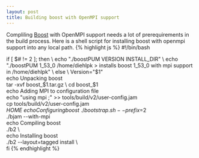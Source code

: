 ```yaml
---
layout: post
title: Building boost with OpenMPI support
---
```

Compliling [Boost](http://www.boost.org/) with OpenMPI support needs a lot of prerequirements in the build process. Here is a shell script for installing boost with openmpi support into any local path.
{% highlight js %}
#!/bin/bash

if [ $# != 2 ]; then \
	echo "./boostPUM VERSION INSTALL_DIR" \
	echo "./boostPUM 1_53_0 /home/diehlpk > installs boost 1_53_0 with mpi support in /home/diehlpk" \
else \
	Version="$1" \
	echo Unpacking boost \
	tar -xvf boost_$1.tar.gz \
        cd boost_$1 \
	echo Adding MPI to configuration file \
	echo "using mpi ;" >> tools/build/v2/user-config.jam \
	cp tools/build/v2/user-config.jam $HOME \
	echo Configuring boost \
 	./bootstrap.sh --prefix=$2 \
	./bjam --with-mpi \
	echo Compiling boost \
	./b2 \	
	echo Installing boost \
	./b2 --layout=tagged install \	
fi 
{% endhighlight %}
